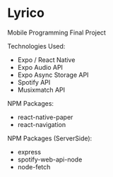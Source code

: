 # Lyrico
Mobile Programming Final Project

Technologies Used:
  - Expo / React Native
  - Expo Audio API
  - Expo Async Storage API
  - Spotify API
  - Musixmatch API
  
NPM Packages:
  - react-native-paper
  - react-navigation

NPM Packages (ServerSide):
  - express
  - spotify-web-api-node
  - node-fetch
